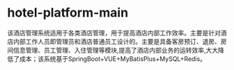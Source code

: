 # hotel-platform-main
该酒店管理系统适用于各类酒店管理，用于提高酒店内部工作效率。主要是针对酒店内部工作人员即管理员和酒店普通员工设计的。主要是具备客房预订、退房、房间信息管理、员工管理、入住管理等模块,提高了酒店内部业务的运转效率,大大降低了成本；该系统基于SpringBoot+VUE+MyBatisPlus+MySQL+Redis。

